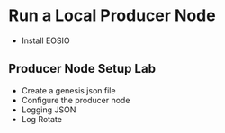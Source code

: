 # Run a Local Producer Node


- Install EOSIO

## Producer Node Setup Lab 
- Create a genesis json file 
- Configure the producer node 
- Logging JSON 
- Log Rotate
